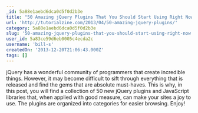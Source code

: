 ```yaml
---
_id: 5a88e1aebd6dca0d5f0d2b3e
title: "50 Amazing jQuery Plugins That You Should Start Using Right Now"
url: 'http://tutorialzine.com/2013/04/50-amazing-jquery-plugins/'
category: 5a88e1aebd6dca0d5f0d2b3e
slug: '50-amazing-jquery-plugins-that-you-should-start-using-right-now'
user_id: 5a83ce59d6eb0005c4ecda2c
username: 'bill-s'
createdOn: '2013-12-20T21:06:43.000Z'
tags: []
---
```


jQuery has a wonderful community of programmers that create incredible things. However, it may become difficult to sift through everything that is released and find the gems that are absolute must-haves. This is why, in this post, you will find a collection of 50 new jQuery plugins and JavaScript libraries that, when applied with good measure, can make your sites a joy to use. The plugins are organized into categories for easier browsing. Enjoy!
